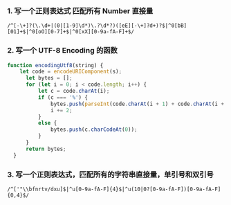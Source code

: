 ### 1. 写一个正则表达式 匹配所有 Number 直接量
```
/^[-\+]?(\.\d+|(0|[1-9]\d*)\.?\d*?)([eE][-\+]?d+)?$|^0[bB][01]+$|^0[oO][0-7]+$|^0[xX][0-9a-fA-F]+$/
```

### 2. 写一个 UTF-8 Encoding 的函数
```js
function encodingUtf8(string) {
    let code = encodeURIComponent(s);
      let bytes = [];
      for (let i = 0; i < code.length; i++) {
          let c = code.charAt(i);
          if (c === '%') {
              bytes.push(parseInt(code.charAt(i + 1) + code.charAt(i + 2), 16) );
              i += 2;
          } 
          else {
              bytes.push(c.charCodeAt(0));
          }
      }
      return bytes;
  }
```
### 3. 写一个正则表达式，匹配所有的字符串直接量，单引号和双引号
```
/^['"\\bfnrtv/dxu]$|^u[0-9a-fA-F]{4}$|^u(10|0?[0-9a-fA-F])[0-9a-fA-F]{0,4}$/
```
